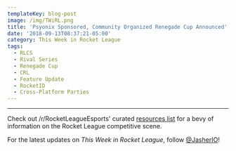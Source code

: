 ```yaml
---
templateKey: blog-post
image: /img/TWiRL.png
title: 'Psyonix Sponsored, Community Organized Renegade Cup Announced'
date: '2018-09-13T08:37:21-05:00'
category: This Week in Rocket League
tags:
  - RLCS
  - Rival Series
  - Renegade Cup
  - CRL
  - Feature Update
  - RocketID
  - Cross-Platform Parties
---
```



---

Check out /r/RocketLeagueEsports' curated [resources list](https://www.reddit.com/r/RocketLeagueEsports/wiki/links) for a bevy of information on the Rocket League competitive scene.

For the latest updates on *This Week in Rocket League*, follow [@JasherIO](https://twitter.com/JasherIO)!
